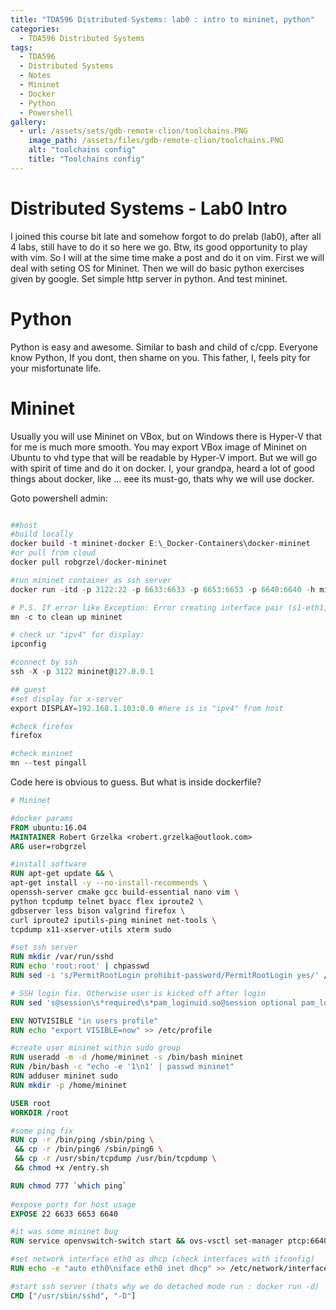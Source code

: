 ```yaml
---
title: "TDA596 Distributed Systems: lab0 : intro to mininet, python"
categories:
  - TDA596 Distributed Systems  
tags:
  - TDA596
  - Distributed Systems
  - Notes
  - Mininet
  - Docker
  - Python
  - Powershell
gallery:
  - url: /assets/sets/gdb-remote-clion/toolchains.PNG
    image_path: /assets/files/gdb-remote-clion/toolchains.PNG
    alt: "toolchains config"
    title: "Toolchains config"
---
```


# Distributed Systems - Lab0 Intro

I joined this course bit late and somehow forgot to do prelab (lab0), after all 4 labs, still have to do it so here we go. Btw, its good opportunity to play with vim. So I will at the sime time make a post and do it on vim. First we will deal with seting OS for Mininet. Then we will do basic python exercises given by google. Set simple http server in python. And test mininet.

# Python

Python is easy and awesome. Similar to bash and child of c/cpp. Everyone know Python, If you dont, then shame on you. This father, I, feels pity for your misfortunate life. 




# Mininet

Usually you will use Mininet on VBox, but on Windows there is Hyper-V that for me is much more smooth. You may export VBox image of Mininet on Ubuntu to vhd type that will be readable by Hyper-V import. But we will go with spirit of time and do it on docker. I, your grandpa, heard a lot of good things about docker, like ... eee its must-go, thats why we will use docker.

Goto powershell admin:

```powershell

##host
#build locally
docker build -t mininet-docker E:\_Docker-Containers\docker-mininet
#or pull from cloud
docker pull robgrzel/docker-mininet

#run mininet container as ssh server
docker run -itd -p 3122:22 -p 6633:6633 -p 6653:6653 -p 6640:6640 -h mininet --privileged --security-opt seccomp:unconfined --name mininet-container --dns=8.8.8.8 -v E:/tmp/X11-unix:/tmp/.X11-unix -v ${PWD}:/home/mininet/$(${PWD}|split-path -leaf) -P docker-mininet

# P.S. If error like Exception: Error creating interface pair (s1-eth1,s2-eth1): RTNETLINK answers: File existsts occurs, type:
mn -c to clean up mininet

# check ur "ipv4" for display:
ipconfig

#connect by ssh
ssh -X -p 3122 mininet@127.0.0.1

## guest
#set display for x-server
export DISPLAY=192.168.1.103:0.0 #here is is "ipv4" from host

#check firefox
firefox

#check mininet
mn --test pingall
```

Code here is obvious to guess. But what is inside dockerfile?

```dockerfile
# Mininet

#docker params
FROM ubuntu:16.04
MAINTAINER Robert Grzelka <robert.grzelka@outlook.com>
ARG user=robgrzel

#install software
RUN apt-get update && \
apt-get install -y --no-install-recommends \
openssh-server cmake gcc build-essential nano vim \
python tcpdump telnet byacc flex iproute2 \
gdbserver less bison valgrind firefox \
curl iproute2 iputils-ping mininet net-tools \
tcpdump x11-xserver-utils xterm sudo

#set ssh server
RUN mkdir /var/run/sshd
RUN echo 'root:root' | chpasswd
RUN sed -i 's/PermitRootLogin prohibit-password/PermitRootLogin yes/' /etc/ssh/sshd_config

# SSH login fix. Otherwise user is kicked off after login
RUN sed 's@session\s*required\s*pam_loginuid.so@session optional pam_loginuid.so@g' -i /etc/pam.d/sshd

ENV NOTVISIBLE "in users profile"
RUN echo "export VISIBLE=now" >> /etc/profile

#create user mininet within sudo group
RUN useradd -m -d /home/mininet -s /bin/bash mininet
RUN /bin/bash -c "echo -e '1\n1' | passwd mininet"
RUN adduser mininet sudo
RUN mkdir -p /home/mininet

USER root
WORKDIR /root

#some ping fix
RUN cp -r /bin/ping /sbin/ping \
 && cp -r /bin/ping6 /sbin/ping6 \
 && cp -r /usr/sbin/tcpdump /usr/bin/tcpdump \
 && chmod +x /entry.sh

RUN chmod 777 `which ping`
 
#expose ports for host usage
EXPOSE 22 6633 6653 6640

#it was some mininet bug
RUN service openvswitch-switch start && ovs-vsctl set-manager ptcp:6640

#set network interface eth0 as dhcp (check interfaces with ifconfig)
RUN echo -e "auto eth0\niface eth0 inet dhcp" >> /etc/network/interfaces

#start ssh server (thats why we do detached mode run : docker run -d)
CMD ["/usr/sbin/sshd", "-D"]
```


